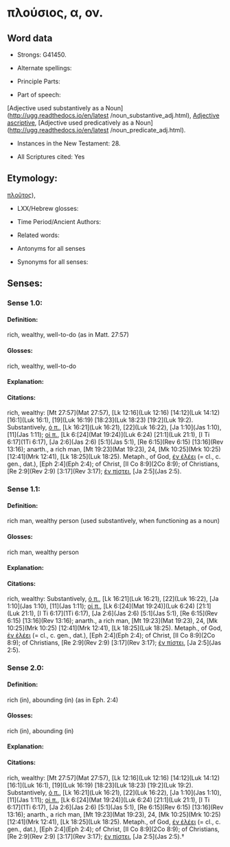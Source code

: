 # πλούσιος, α, ον.

<!-- Status: S2=NeedsReview -->
<!-- Lexica used for edits: BDAG, FFM, LN, A-S -->

## Word data

* Strongs: G41450.

* Alternate spellings:



* Principle Parts: 


* Part of speech: 

[Adjective used substantively as a Noun](http://ugg.readthedocs.io/en/latest
/noun_substantive_adj.html),
[Adjective ascriptive](http://ugg.readthedocs.io/en/latest/adjective_ascriptive.html),
[Adjective used predicatively as a Noun](http://ugg.readthedocs.io/en/latest
/noun_predicate_adj.html).

* Instances in the New Testament: 28.

* All Scriptures cited: Yes

## Etymology: 

[πλοῦτος]()),

* LXX/Hebrew glosses: 


* Time Period/Ancient Authors: 


* Related words: 

* Antonyms for all senses

* Synonyms for all senses: 


## Senses: 


### Sense  1.0: 

#### Definition: 

rich, wealthy, well-to-do (as in Matt. 27:57)

#### Glosses: 

rich, wealthy, well-to-do

#### Explanation: 
 

#### Citations: 

rich, wealthy: [Mt 27:57](Mat 27:57), [Lk 12:16](Luk 12:16) [14:12](Luk 14:12) [16:1](Luk 16:1), [19](Luk 16:19) [18:23](Luk 18:23) [19:2](Luk 19:2). Substantively, [ὁ π.](), [Lk 16:21](Luk 16:21), [22](Luk 16:22), [Ja 1:10](Jas 1:10), [11](Jas 1:11); [οἱ π.](), [Lk 6:[24](Mat 19:24)](Luk 6:24) [21:1](Luk 21:1), [I Ti 6:17](1Ti 6:17), [Ja 2:6](Jas 2:6) [5:1](Jas 5:1), [Re 6:15](Rev 6:15) [13:16](Rev 13:16); anarth., a rich man, [Mt 19:23](Mat 19:23), 24, [Mk 10:25](Mrk 10:25) [12:41](Mrk 12:41), [Lk 18:25](Luk 18:25). Metaph., of God, [ἐν ἐλέει]() (= cl., c. gen., dat.), [Eph 2:4](Eph 2:4); of Christ, [II Co 8:9](2Co 8:9); of Christians, [Re 2:9](Rev 2:9) [3:17](Rev 3:17); [ἐν πίστει](), [Ja 2:5](Jas 2:5).


### Sense  1.1: 

#### Definition: 

rich man, wealthy person (used substantively, when functioning as a noun)

#### Glosses: 

rich man, wealthy person

#### Explanation: 
 

#### Citations: 

rich, wealthy: Substantively, [ὁ π.](), [Lk 16:21](Luk 16:21), [22](Luk 16:22), [Ja 1:10](Jas 1:10), [11](Jas 1:11); [οἱ π.](), [Lk 6:[24](Mat 19:24)](Luk 6:24) [21:1](Luk 21:1), [I Ti 6:17](1Ti 6:17), [Ja 2:6](Jas 2:6) [5:1](Jas 5:1), [Re 6:15](Rev 6:15) [13:16](Rev 13:16); anarth., a rich man, [Mt 19:23](Mat 19:23), 24, [Mk 10:25](Mrk 10:25) [12:41](Mrk 12:41), [Lk 18:25](Luk 18:25). Metaph., of God, [ἐν ἐλέει]() (= cl., c. gen., dat.), [Eph 2:4](Eph 2:4); of Christ, [II Co 8:9](2Co 8:9); of Christians, [Re 2:9](Rev 2:9) [3:17](Rev 3:17); [ἐν πίστει](), [Ja 2:5](Jas 2:5).


### Sense  2.0: 

#### Definition: 

rich (in), abounding (in) (as in Eph. 2:4)

#### Glosses: 

rich (in), abounding (in)

#### Explanation: 


#### Citations: 

rich, wealthy: [Mt 27:57](Mat 27:57), [Lk 12:16](Luk 12:16) [14:12](Luk 14:12) [16:1](Luk 16:1), [19](Luk 16:19) [18:23](Luk 18:23) [19:2](Luk 19:2). Substantively, [ὁ π.](), [Lk 16:21](Luk 16:21), [22](Luk 16:22), [Ja 1:10](Jas 1:10), [11](Jas 1:11); [οἱ π.](), [Lk 6:[24](Mat 19:24)](Luk 6:24) [21:1](Luk 21:1), [I Ti 6:17](1Ti 6:17), [Ja 2:6](Jas 2:6) [5:1](Jas 5:1), [Re 6:15](Rev 6:15) [13:16](Rev 13:16); anarth., a rich man, [Mt 19:23](Mat 19:23), 24, [Mk 10:25](Mrk 10:25) [12:41](Mrk 12:41), [Lk 18:25](Luk 18:25). Metaph., of God, [ἐν ἐλέει]() (= cl., c. gen., dat.), [Eph 2:4](Eph 2:4); of Christ, [II Co 8:9](2Co 8:9); of Christians, [Re 2:9](Rev 2:9) [3:17](Rev 3:17); [ἐν πίστει](), [Ja 2:5](Jas 2:5).†